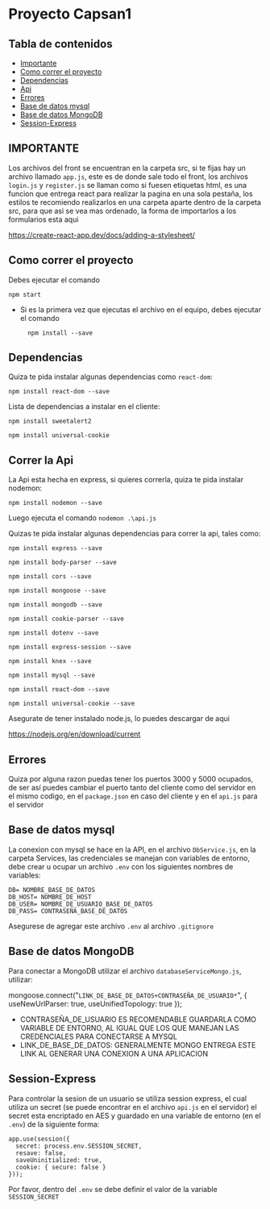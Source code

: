 # Proyecto Capsan1

## Tabla de contenidos
* [Importante](#importante)
* [Como correr el proyecto](#como-correr-el-proyecto)
* [Dependencias](#dependencias)
* [Api](#correr-la-api)
* [Errores](#errores)
* [Base de datos mysql](#base-de-datos-mysql)
* [Base de datos MongoDB](#base-de-datos-mongodb)
* [Session-Express](#session-express)

## IMPORTANTE
Los archivos del front se encuentran en la carpeta src, si te fijas hay un archivo llamado `app.js`, este es de donde sale todo el front, los archivos `login.js` y `register.js` se llaman como si fuesen etiquetas html, es una funcion que entrega react para realizar la pagina en una sola pestaña, los estilos te recomiendo realizarlos en una carpeta aparte dentro de la carpeta src, para que asi se vea mas ordenado, la forma de importarlos a los formularios esta aqui 

https://create-react-app.dev/docs/adding-a-stylesheet/

## Como correr el proyecto
Debes ejecutar el comando 

    npm start

* Si es la primera vez que ejecutas el archivo en el equipo, debes ejecutar el comando 

        npm install --save

## Dependencias

Quiza te pida instalar algunas dependencias como `react-dom`:

    npm install react-dom --save

Lista de dependencias a instalar en el cliente:

    npm install sweetalert2

    npm install universal-cookie

## Correr la Api 
La Api esta hecha en express, si quieres correrla, quiza te pida instalar nodemon:

    npm install nodemon --save

Luego ejecuta el comando `nodemon .\api.js`

Quizas te pida instalar algunas dependencias para correr la api, tales como:

    npm install express --save

    npm install body-parser --save

    npm install cors --save

    npm install mongoose --save

    npm install mongodb --save

    npm install cookie-parser --save

    npm install dotenv --save

    npm install express-session --save

    npm install knex --save

    npm install mysql --save

    npm install react-dom --save

    npm install universal-cookie --save

Asegurate de tener instalado node.js, lo puedes descargar de aqui 

https://nodejs.org/en/download/current

## Errores

Quiza por alguna razon puedas tener los puertos 3000 y 5000 ocupados, de ser así puedes cambiar el puerto tanto del cliente como del servidor en el mismo codigo, en el `package.json` en caso del cliente y en el `api.js` para el servidor

## Base de datos mysql

La conexion con mysql se hace en la API, en el archivo `DbService.js`, en la carpeta Services, las credenciales se manejan con variables de entorno, debe crear u ocupar un archivo `.env` con los siguientes nombres de variables:

    DB= NOMBRE_BASE_DE_DATOS
    DB_HOST= NOMBRE_DE_HOST
    DB_USER= NOMBRE_DE_USUARIO_BASE_DE_DATOS
    DB_PASS= CONTRASEÑA_BASE_DE_DATOS

Asegurese de agregar este archivo `.env` al archivo `.gitignore`

## Base de datos MongoDB

Para conectar a MongoDB utilizar el archivo `databaseServiceMongo.js`, utilizar:

mongoose.connect("`LINK_DE_BASE_DE_DATOS+CONTRASEÑA_DE_USUARIO*`", { useNewUrlParser: true, useUnifiedTopology: true });

* CONTRASEÑA_DE_USUARIO ES RECOMENDABLE GUARDARLA COMO VARIABLE DE ENTORNO, AL IGUAL QUE LOS QUE MANEJAN LAS CREDENCIALES PARA CONECTARSE A MYSQL
* LINK_DE_BASE_DE_DATOS: GENERALMENTE MONGO ENTREGA ESTE LINK AL GENERAR UNA CONEXION A UNA APLICACION

## Session-Express

Para controlar la sesion de un usuario se utiliza session express, el cual utiliza un secret (se puede encontrar en el archivo `api.js` en el servidor) el secret esta encriptado en AES y guardado en una variable de entorno (en el `.env`) de la siguiente forma:

    app.use(session({
      secret: process.env.SESSION_SECRET, 
      resave: false,
      saveUninitialized: true,
      cookie: { secure: false } 
    }));

Por favor, dentro del `.env` se debe definir el valor de la variable `SESSION_SECRET`
